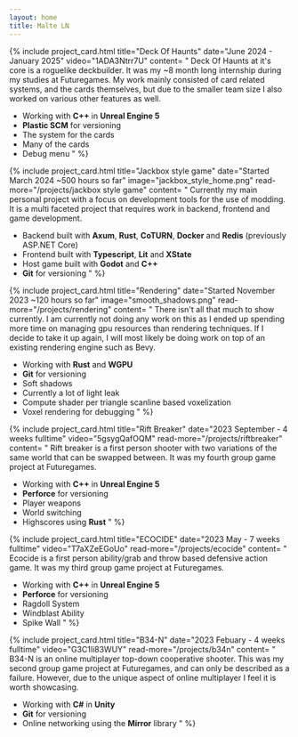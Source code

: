 ```yaml
---
layout: home
title: Malte LN
---
```


{% include project_card.html 
	title="Deck Of Haunts" 
	date="June 2024 - January 2025"
	video="1ADA3Ntrr7U"
	content=
"
Deck Of Haunts at it's core is a roguelike deckbuilder. It was my ~8 month long internship during my studies at Futuregames. My work mainly consisted of card related systems, and the cards themselves, but due to the smaller team size I also worked on various other features as well.
- Working with **C++** in **Unreal Engine 5**
- **Plastic SCM** for versioning
- The system for the cards
- Many of the cards
- Debug menu
"
%}

{% include project_card.html 
	title="Jackbox style game" 
	date="Started March 2024 ~500 hours so far"
	image="jackbox_style_home.png"
	read-more="/projects/jackbox style game"
	content=
"
Currently my main personal project with a focus on development tools for the use of modding. It is a multi faceted project that requires work in backend, frontend and game development.
- Backend built with **Axum**, **Rust**, **CoTURN**, **Docker** and **Redis** (previously ASP.NET Core)
- Frontend built with **Typescript**, **Lit** and **XState**
- Host game built with **Godot** and **C++**
- **Git** for versioning
"
%}

{% include project_card.html 
	title="Rendering" 
	date="Started November 2023 ~120 hours so far" 
	image="smooth_shadows.png"
	read-more="/projects/rendering"
	content=
"
There isn't all that much to show currently. I am currently not doing any work on this as I ended up spending more time on managing gpu resources than rendering techniques. If I decide to take it up again, I will most likely be doing work on top of an existing rendering engine such as Bevy.
- Working with **Rust** and **WGPU**
- **Git** for versioning
- Soft shadows
- Currently a lot of light leak
- Compute shader per triangle scanline based voxelization
- Voxel rendering for debugging
"
%}

{% include project_card.html 
	title="Rift Breaker" 
	date="2023 September - 4 weeks fulltime" 
	video="5gsygQafOQM" 
	read-more="/projects/riftbreaker"
	content=
"
Rift breaker is a first person shooter with two variations of the same world that can be swapped between. It was my fourth group game project at Futuregames.
- Working with **C++** in **Unreal Engine 5**
- **Perforce** for versioning
- Player weapons
- World switching
- Highscores using **Rust**
"
%}

{% include project_card.html 
	title="ECOCIDE" 
	date="2023 May - 7 weeks fulltime" 
	video="T7aXZeEGoUo"
	read-more="/projects/ecocide"
	content=
"
Ecocide is a first person ability/grab and throw based defensive action game. It was my third group game project at Futuregames.
- Working with **C++** in **Unreal Engine 5**
- **Perforce** for versioning
- Ragdoll System
- Windblast Ability
- Spike Wall
"
%}

{% include project_card.html 
	title="B34-N" 
	date="2023 Febuary - 4 weeks fulltime" 
	video="G3C1li83WUY"
	read-more="/projects/b34n"
	content=
"
B34-N is an online multiplayer top-down cooperative shooter. 
This was my second group game project at Futuregames, and can only be described as a failure. However, due to the unique aspect of online multiplayer I feel it is worth showcasing.
- Working with **C#** in **Unity**
- **Git** for versioning
- Online networking using the **Mirror** library
"
%}
